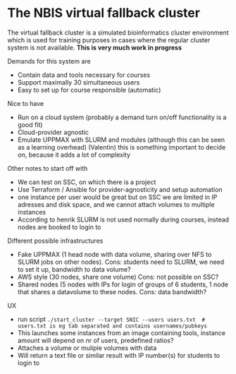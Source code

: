 # The NBIS virtual fallback cluster
The virtual fallback cluster is a simulated bioinformatics cluster environment which is used for training purposes in cases where the regular cluster system is not available.
__This is very much work in progress__

Demands for this system are
  + Contain data and tools necessary for courses
  + Support maximally 30 simultaneous users
  + Easy to set up for course responsible (automatic)

Nice to have
  + Run on a cloud system (probably a demand turn on/off functionality is a good fit)
  + Cloud-provider agnostic
  + Emulate UPPMAX with SLURM and modules (although this can be seen as a learning overhead)
    (Valentin) this is something important to decide on, because it adds a lot of complexity

Other notes to start off with
  + We can test on SSC, on which there is a project
  + Use Terraform / Ansible for provider-agnosticity and setup automation
  + one instance per user would be great but on SSC we are limited in IP adresses and disk space, and we cannot attach volumes to multiple instances
  + According to henrik SLURM is not used normally during courses, instead nodes are booked to login to

Different possible infrastructures
  - Fake UPPMAX (1 head node with data volume, sharing over NFS to SLURM jobs on other nodes). Cons: students need to SLURM, we need to set it up, bandwidth to data volume?
  - AWS style (30 nodes, share one volume) Cons: not possible on SSC?
  - Shared nodes (5 nodes with IPs for login of groups of 6 students, 1 node that shares a datavolume to these nodes. Cons: data bandwidth?

UX
  + run script `./start_cluster --target SNIC --users users.txt  # users.txt is eg tab separated and contains usernames/pubkeys`
  + This launches some instances from an image containing tools, instance amount will depend on nr of users, predefined ratios?
  + Attaches a volume or muliple volumes with data
  + Will return a text file or similar result with IP number(s) for students to login to
